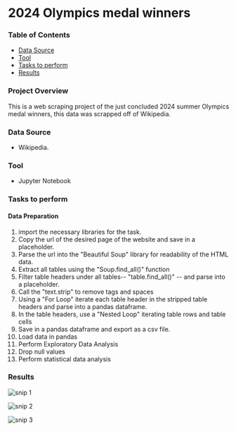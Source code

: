 # 2024 Olympics medal winners

### Table of Contents
- [Data Source](#data-source)
- [Tool](#tool)
- [Tasks to perform](#tasks-to-perform)
- [Results](#results)


### Project Overview
This is a web scraping project of the just concluded 2024 summer Olympics medal winners, this data was scrapped off of Wikipedia. 

### Data Source
- Wikipedia.

### Tool
- Jupyter Notebook

### Tasks to perform
#### Data Preparation
1. import the necessary libraries for the task.
2. Copy the url of the desired page of the website and save in a placeholder. 
3. Parse the url into the "Beautiful Soup" library for readability of the HTML data.
4. Extract all tables using the "Soup.find_all()" function
5. Filter table headers under all tables-- "table.find_all()" -- and parse into a placeholder.
6. Call the "text.strip" to remove tags and spaces
7. Using a "For Loop" iterate each table header in the stripped table headers and parse into a pandas dataframe.
8. In the table headers, use a "Nested Loop" iterating table rows and table cells
9. Save in a pandas dataframe and export as a csv file.
10. Load data in pandas
11. Perform Exploratory Data Analysis
12. Drop null values
13. Perform statistical data analysis


### Results

![snip 1](https://github.com/user-attachments/assets/915e852a-9bec-46f6-8e25-9e25a2a8b8f5)

![snip 2](https://github.com/user-attachments/assets/57626974-8ffc-4798-be82-1a231732553e)

![snip 3](https://github.com/user-attachments/assets/072cb01d-a046-4616-b7a7-2dbe7ab41315)











